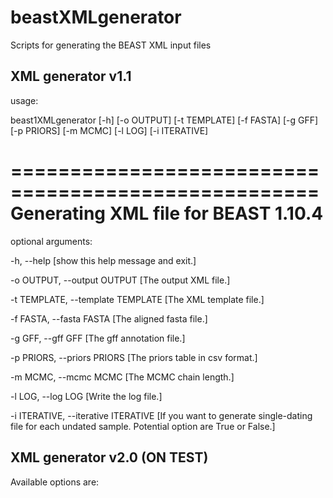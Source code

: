 # beastXMLgenerator

Scripts for generating the BEAST XML input files

## XML generator v1.1

usage:
 
beast1XMLgenerator [-h] [-o OUTPUT] [-t TEMPLATE] [-f FASTA] [-g GFF] [-p PRIORS] [-m MCMC] [-l LOG] [-i ITERATIVE]
 
====================================================
Generating XML file for BEAST 1.10.4
====================================================

optional arguments: 
 
-h, --help [show this help message and exit.]
 
-o OUTPUT, --output OUTPUT [The output XML file.]
 
-t TEMPLATE, --template TEMPLATE [The XML template file.]
 
-f FASTA, --fasta FASTA [The aligned fasta file.]
 
-g GFF, --gff GFF [The gff annotation file.]
 
-p PRIORS, --priors PRIORS [The priors table in csv format.]
 
-m MCMC, --mcmc MCMC [The MCMC chain length.]
 
-l LOG, --log LOG [Write the log file.]
 
-i ITERATIVE, --iterative ITERATIVE [If you want to generate single-dating file for each undated sample. Potential option are True or False.]


## XML generator v2.0 (ON TEST)
 
Available options are:


